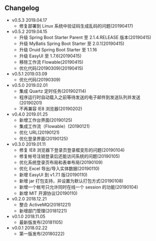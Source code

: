 
## Changelog
- v0.5.3 2019.04.17
  - 修复部署到 Linux 系统中验证码生成乱码的问题(20190417)
- v0.5.2 2019.04.15
  - 升级 Spring Boot Starter Parent 至 2.1.4.RELEASE 版本(20190415)
  - 升级 MyBatis Spring Boot Starter 至 2.0.1(20190415)
  - 升级 Druid Spring Boot Starter 至 1.1.16
  - 升级 EasyUI 至 1.7.6(20190415)
  - 移除工作流 Flowable(20190415)
  - 优化代码(20190309)(20190415)
- v0.5.1 2019.03.09
  - 优化代码(20190309)
- v0.5.0 2019.02.01
  - 集成 Quartz 定时任务(201902114)
  - 程序运行时自动载入之前等待发送的电子邮件到发送队列并发送(20190201)
  - 不再兼容 IE8 浏览器(20190202)
- v0.4.0 2019.01.25
  - 新增工作台界面(20190125)
  - 集成工作流（Flowable）(20190121)
  - 优化 URL(20190121)
  - 优化登录界面(20190125)
- v0.3.0 2019.01.11
  - 修复 IE8 浏览器下登录页登录框变形的问题(20190104)
  - 修复帐号注销登录后还能访问系统的问题(20190105)
  - 优化系统登录页布局和表单布局(20190109)
  - 优化 Excel 导出/导入实体数据(20190110)
  - 新增 EasyUI 到 v1.7.1 版(20190110)
  - 新增 jar 打包支持，并设置为默认打包方式(20190108)
  - 新增一个帐号只允许同时在线一个 session 的功能(20190104)
  - 新增 MIT 开源协议(20190110)
- v0.2.0 2018.12.21
  - 整合 ActiveMQ(20181221)
  - 新增部门管理(20181221)
- v0.1.0 2018.11.05
  - 最新版发布(20181105)
- v0.0.1 2018.02.22
  - 第一版发布(20180222)